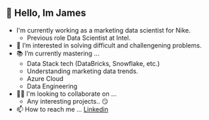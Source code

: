 👋 Hello, Im James
---

- I'm currently working as a marketing data scientist for Nike.
  - Previous role Data Scientist at Intel.
- 👀 I’m interested in solving difficult and challengening problems.
- 📚 I’m currently mastering ...
  - Data Stack tech (DataBricks, Snowflake, etc.)
  - Understanding marketing data trends.
  - Azure Cloud
  - Data Engineering
- 🤜🤛 I'm looking to collaborate on ...
  - Any interesting projects.. 😏
- 📫 How to reach me ...
[Linkedin](https://www.linkedin.com/in/james-witcher/)
<!---
jwitcher3/jwitcher3 is a ✨ special ✨ repository because its `README.md` (this file) appears on your GitHub profile.
You can click the Preview link to take a look at your changes.
--->
